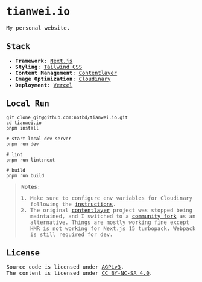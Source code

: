 <!-- markdownlint-disable MD007 MD033 MD041 -->
<samp>
<h1>tianwei.io</h1>

My personal website.

<h2>Stack</h2>

- **Framework**: [Next.js](https://nextjs.org)
- **Styling**: [Tailwind CSS](https://tailwindcss.com)
- **Content Management**: [Contentlayer](https://contentlayer.dev)
- **Image Optimization**: [Cloudinary](https://cloudinary.com)
- **Deployment**: [Vercel](https://vercel.com)

<h2>Local Run</h2>

```shell
git clone git@github.com:notbd/tianwei.io.git
cd tianwei.io
pnpm install

# start local dev server
pnpm run dev

# lint
pnpm run lint:next

# build
pnpm run build
```

> **Notes**:
>
> 1. Make sure to configure env variables for Cloudinary following the [instructions](https://next.cloudinary.dev/installation).
> 2. The original [contentlayer](https://github.com/contentlayerdev/contentlayer) project was stopped being maintained, and I switched to a [community fork](https://github.com/timlrx/contentlayer2) as an alternative. Things are mostly working fine except HMR is not working for Next.js 15 turbopack. Webpack is still required for dev.

<h2>License</h2>

Source code is licensed under <a href='./LICENSE'>AGPLv3</a>,<br>
The content is licensed under <a href='https://creativecommons.org/licenses/by-nc-sa/4.0/'>CC BY-NC-SA 4.0</a>.
</samp>
